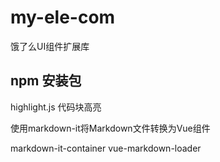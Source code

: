 # my-ele-com
饿了么UI组件扩展库

## npm 安装包
highlight.js 代码块高亮

使用markdown-it将Markdown文件转换为Vue组件

markdown-it-container
vue-markdown-loader